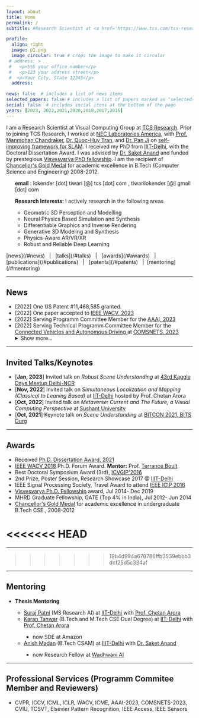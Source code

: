 ```yaml
---
layout: about
title: Home
permalink: /
subtitle: #Research Scientist at <a href='https://www.tcs.com/tcs-research'>TCS Research </a>

profile:
  align: right
  image: p1.png
  image_circular: true # crops the image to make it circular
 # address: >
 #   <p>555 your office number</p>
 #   <p>123 your address street</p>
 #  <p>Your City, State 12345</p>
  address: 

news: false  # includes a list of news items
selected_papers: false # includes a list of papers marked as "selected={true}"
social: false  # includes social icons at the bottom of the page
years: [2023, 2022,2021,2020,2018,2017,2016]
---
```


I am a Research Scientist at Visual Computing Group at <a href="https://www.tcs.com/tcs-research">TCS Research</a>. Prior to joining TCS Research, I worked at <a href="https://www.nec-labs.com/research-departments/media-analytics/media-analytics-people">NEC Laboratories America</a>, with <a href="https://www.nec-labs.com/manmohan-chandraker">Prof. Manmohan Chandraker</a>, <a href="https://cs.adelaide.edu.au/~huy/home.php?id=start">Dr. Quoc-Huy Tran</a>, and <a href="https://sites.google.com/view/panji530">Dr. Pan Ji</a> on <a href="https://lokender.github.io/self-improving-SLAM.html">self-improving framework for SLAM</a>. I received my PhD from <a href="https://www.iiitd.edu.in/">IIIT-Delhi</a>, with the Doctoral Dissertation Award. I was advised by <a href="https://faculty.iiitd.ac.in/~anands/index.html/">Dr. Saket Anand</a> and funded by prestegious <a href="https://phd.dic.gov.in/">Visvesvarya PhD fellowship</a>. I am the recipient of <a href="https://lokender.github.io/gold.html" target="_blank">Chancellor's Gold Medal</a> for academic excellence in B.Tech (Computer Science and Engineering) 2008-2012. 

<ul> <b>email</b> : lokender [dot] tiwari [@] tcs [dot] com , tiwarilokender [@] gmail [dot] com </ul>
<ul>  <b>Research Interests</b>: I actively research in the following areas 
  <ul> <li> Geometric 3D Perception and Modelling</li>
   <li> Neural Physics Based Simulation and Synthesis </li>
   <li> Differentiable Graphics and Inverse Rendering </li>
   <li> Generative 3D Modeling and Synthesis </li>
   <li> Physics-Aware AR/VR/XR </li>
   <li> Robust and Reliable Deep Learning </li> </ul>
   </ul>
 [news](/#news) &nbsp; | &nbsp; [talks](/#talks) &nbsp; | &nbsp; [awards](/#awards) &nbsp; | &nbsp; [publications](/#publications) &nbsp; | &nbsp; [patents](/#patents) &nbsp; | &nbsp;[mentoring](/#mentoring) 
 
 <hr>
<h2 id="news">News</h2>
<ul> 
<li>[2022] One US Patent #11,468,585 granted. </li>
  <li>[2022] One paper accepted to <a href="https://wacv2023.thecvf.com/home"> IEEE WACV, 2023</a> </li>
  <li>[2022] Serving Programm Committee Member for the <a href="https://aaai.org/Conferences/AAAI-23/"> AAAI, 2023</a> </li>
  <li>[2022] Serving Technical Programm Committee Member for the <a href="https://www.comsnets.org/cvad_workshop.html"> Connected Vehicles and Autonomous Driving </a> at <a href="https://www.comsnets.org/"> COMSNETS, 2023</a> </li>
   <details>
  <summary>Show more...</summary>
  <li>[2022] One paper accepted to <a href="https://wacv2022.thecvf.com/home"> IEEE WACV, 2022</a> </li>
  <li>[2021] 3D Virtual Garment Try-on (DeepDraper) accepted in the <a href="http://iccv2021.thecvf.com/"> ICCV, 2021 </a> <a href="http://montrealrobotics.ca/diff3d/"> Workshop</a> </li>
  <li>[2021] Keynote talk on <i>Robust Scene Understanding</i> at the <a href="https://www.bitdurg.ac.in/bitcon2021/keynotes.html">BITCON, 2021</a></li>
  <li>[2020] Self-improving SLAM and Depth Predictions accepted in <a href="https://eccv2020.eu/" target="_blank">ECCV 2020</a> </li>
  <li>[2020] <i>REGroup</i>. A test time replacement of Softmax for robust predictions, <a href="https://lokender.github.io/REGroup.html" target="_blank">Project Page</a></li> 
</details>
</ul>

<hr>
<h2 id="talks">Invited Talks/Keynotes</h2>
<ul> <li> [<b>Jan, 2023</b>] Invited talk on <i>Robust Scene Understanding</i>  at  <a href="https://lu.ma/kdmdelhincr43"> 43rd Kaggle Days Meetup Delhi-NCR</a> </li>
<li> [<b>Nov, 2022</b>] Invited talk on <i>Simultaneous Localization and Mapping (Classical to Leaning Based)</i>  at  <a href="https://www.cse.iitd.ac.in"> IIT-Delhi</a> hosted by <a href="https://www.cse.iitd.ac.in/~chetan/"> </a> Prof. Chetan Arora </li>
<li> [<b>Oct, 2022</b>] Invited talk on <i>Metaverse: Current and The Future, a Visual Computing Perspective</i>  at  <a href="https://sushantuniversity.edu.in/school-of-engineering-and-technology"> Sushant University</a></li>
<li> [<b>Oct, 2021</b>] Keynote talk on <i>Scene Understanding</i>  at  <a href="https://www.bitdurg.ac.in/bitcon/bitcon2021/keynotes.html"> BITCON 2021, BITS Durg</a></li>
</ul>

<hr>
<h2 id="awards">Awards</h2>
<ul> <li> Received <a href="https://www.flipbookpdf.net/web/site/593a0d5023e74e15c0b902e4cd702ae406d83c0aFBP23162779.pdf.html#page/33"> Ph.D. Dissertation Award, 2021</a></li>
<li><a href= "http://wacv18.uccs.us/" target="_blank">IEEE WACV 2018</a> Ph.D. Forum Award. <b>Mentor:</b> Prof. <a href= "https://vast.uccs.edu/~tboult/" target="_blank">Terrance Boult</a></li>
<li>Best Doctoral Symposium Award (3rd), <a href= "https://www.iitg.ac.in/icvgip2016/BestPaperAwards.php" target="_blank">ICVGIP'2016</a></li>
<li>2nd Prize, Poster Session, Research Showcase 2017 @ <a href= "https://www.iiitd.ac.in/" target="_blank">IIIT-Delhi</a></li>
<li>IEEE Signal Processing Society, Travel Award to attend <a href= "http://www.2016.ieeeicip.org/ICIP%202016/www2.securecms.com/ICIP2016/default.html" target="_blank">IEEE ICIP 2016</a> </li>
<li><a href="https://phd.dic.gov.in/" target="_blank">Visvesvarya Ph.D. Fellowship</a> award, Jul 2014- Dec 2019</li>
<li>MHRD Graduate Fellowship, GATE (Top 4% in India), Jul 2012- Jun 2014</li>
<li><a href="https://lokender.github.io/gold.html" target="_blank">Chancellor's Gold Medal</a> for academic excellence in undergraduate B.Tech CSE., 2008-2012</li> </ul>


<<<<<<< HEAD
=======

<hr>


>>>>>>> 19b4d994a678786ffb3539ebbb3dcf25d5c334af
<hr>

<h2 id="mentoring">Mentoring  </h2>
<ul> <li><b>Thesis Mentoring</b></li> 
<ul> 
<li> <a href="https://www.linkedin.com/in/suraj-patni/">Suraj Patni</a> (MS Research AI) at <a href="https://home.iitd.ac.in/">IIT-Delhi</a>  with <a href="https://www.cse.iitd.ac.in/~chetan/">Prof. Chetan Arora</a></li>

<li><a href="https://www.linkedin.com/in/karantanwar/">Karan Tanwar</a> (B.Tech and M.Tech CSE Dual Degree) at <a href="https://home.iitd.ac.in/">IIT-Delhi</a> with <a href="https://www.cse.iitd.ac.in/~chetan/">Prof. Chetan Arora</a> </li>
<ul><li> now SDE at Amazon</li></ul>

<li><a href="https://anishmadan23.github.io/">Anish Madan</a> (B.Tech CSAM) at <a href="https://www.iiitd.edu.in/">IIIT-Delhi</a> with  <a href="https://faculty.iiitd.ac.in/~anands/"> Dr. Saket Anand</a> </li>
<ul> <li> now Research Fellow at <a href="https://www.wadhwaniai.org/"> Wadhwani AI</a> </li> </ul>
</ul>
</ul>


<hr>
<h2 id="talks">Professional Services (Programm Commitee Member and Reviewers)</h2>
<ul>
    <li>CVPR, ICCV, ICML, ICLR, WACV, ICME, AAAI-2023, COMSNETS-2023, CVIU, TCSVT, Elsevier Pattern Recognition, IEEE Access, IEEE Sensors</li>
</ul>

<!---  <p align="center"> <a href="mailto:tiwarilokender@gmail.com" ><img src="assets/img/gmail.png" width="45px"></a><a href="mailto:lokender.tiwari@tcs.com" ><img src="assets/img/email.png" width="45px"></a>  <a href="https://scholar.google.com/citations?user=uHfnun4AAAAJ&hl=en" ><img src="assets/img/scholar2.png" width="70px"></a> <a href="http://www.linkedin.com/in/lokender/" ><img src="assets/img/linkedin.png" width="45px"></a> <a href="https://github.com/lokender" ><img src="assets/img/github.png" width="70px"></a> <a href="https://twitter.com/LokenderTiwari" ><img src="assets/img/twitter.png" width="50px"></a> </p> --->
